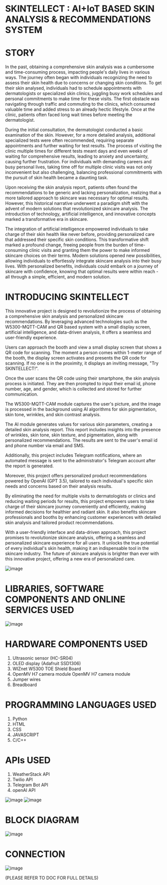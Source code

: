 # SKINTELLECT : AI+IoT BASED SKIN ANALYSIS & RECOMMENDATIONS SYSTEM
 
# STORY
In the past, obtaining a comprehensive skin analysis was a cumbersome and time-consuming process, impacting people's daily lives in various ways. The journey often began with individuals recognizing the need to assess their skin health due to concerns or changing skin conditions. To get their skin analysed, individuals had to schedule appointments with dermatologists or specialized skin clinics, juggling busy work schedules and personal commitments to make time for these visits. The first obstacle was navigating through traffic and commuting to the clinics, which consumed valuable time and added stress to an already hectic lifestyle. Once at the clinic, patients often faced long wait times before meeting the dermatologist.
 
During the initial consultation, the dermatologist conducted a basic examination of the skin. However, for a more detailed analysis, additional specialized tests were often recommended, requiring separate appointments and further waiting for test results. The process of visiting the clinic multiple times for different tests meant days and even weeks of waiting for comprehensive results, leading to anxiety and uncertainty, causing further frustration. For individuals with demanding careers and busy personal lives, taking time off for multiple clinic visits was not only inconvenient but also challenging, balancing professional commitments with the pursuit of skin health became a daunting task.
 
Upon receiving the skin analysis report, patients often found the recommendations to be generic and lacking personalization, realizing that a more tailored approach to skincare was necessary for optimal results. However, this historical narrative underwent a paradigm shift with the advent of modern solutions that revolutionized skincare analysis. The introduction of technology, artificial intelligence, and innovative concepts marked a transformative era in skincare.
 
The integration of artificial intelligence empowered individuals to take charge of their skin health like never before, providing personalized care that addressed their specific skin conditions. This transformative shift marked a profound change, freeing people from the burden of time-consuming clinic visits and granting them the power to make informed skincare choices on their terms. Modern solutions opened new possibilities, allowing individuals to effortlessly integrate skincare analysis into their busy lives. With personalized benefits, individuals could embark on a journey of skincare with confidence, knowing that optimal results were within reach - all through a simple, efficient, and modern solution.


# INTRODUCING SKINTELLECT
This innovative project is designed to revolutionize the process of obtaining a comprehensive skin analysis and personalized skincare recommendations. By leveraging advanced technologies such as the W5300-MQTT-CAM and QR based system with a small display screen, artificial intelligence, and data-driven analysis, it offers a seamless and user-friendly experience.
 
Users can approach the booth and view a small display screen that shows a QR code for scanning. The moment a person comes within 1-meter range of the booth, the display screen activates and presents the QR code for scanning. If no one is in the proximity, it displays an inviting message, "Try SKINTELLECT!".
 
Once the user scans the QR code using their smartphone, the skin analysis process is initiated. They are then prompted to input their email id, phone number, age, and gender, which is collected and stored for further communication.
 
The W5300-MQTT-CAM module captures the user's picture, and the image is processed in the background using AI algorithms for skin pigmentation, skin tone, wrinkles, and skin contrast analysis.
 
The AI module generates values for various skin parameters, creating a detailed skin analysis report. This report includes insights into the presence of wrinkles, skin tone, skin texture, and pigmentation, along with personalized recommendations. The results are sent to the user's email id and phone number via email and SMS.
 
Additionally, this project includes Telegram notifications, where an automated message is sent to the administrator's Telegram account after the report is generated.
 
Moreover, this project offers personalized product recommendations powered by OpenAI (GPT 3.5), tailored to each individual's specific skin needs and concerns based on their analysis results.
 
By eliminating the need for multiple visits to dermatologists or clinics and reducing waiting periods for results, this project empowers users to take charge of their skincare journey conveniently and efficiently, making informed decisions for healthier and radiant skin. It also benefits skincare professionals and booths by enhancing customer experiences with detailed skin analysis and tailored product recommendations.
 
With a user-friendly interface and data-driven approach, this project promises to revolutionize skincare analysis, offering a seamless and personalized skincare experience for all users. It unlocks the true potential of every individual's skin health, making it an indispensable tool in the skincare industry. The future of skincare analysis is brighter than ever with this innovative project, offering a new era of personalized care.


![image](https://github.com/aditi18kapil/SKINTELLECT_AIoT-based-skin-analaysis-and-recommendations-system/assets/118043393/1bef16d1-203d-4e44-819b-5c9ca542cfab)


# LIBRARIES, SOFTWARE COMPONENTS AND ONLINE SERVICES USED 

![image](https://github.com/aditi18kapil/SKINTELLECT_AIoT-based-skin-analaysis-and-recommendations-system/assets/118043393/dda85dac-1b96-4c51-9410-37f284c83765)


# HARDWARE COMPONENTS USED
1.	Ultrasonic sensor (HC-SR04) 
2.	OLED display (Adafruit SSD1306) 
3.	WIZnet W5300 TOE Shield Board
4.	OpenMV H7 camera module OpenMV H7 camera module
5.	Jumper wires
6.	Breadboard


# PROGRAMMING LANGUAGES USED
1.	Python
2.	HTML
3.	CSS
4.	JAVASCRIPT
5.	C/C++



# APIs USED
1. WeatherStack API
2. Twilio API
3. Telegram Bot API
4. openAI API

![image](https://github.com/aditi18kapil/SKINTELLECT_AIoT-based-skin-analaysis-and-recommendations-system/assets/118043393/20eebf56-795f-4a2d-86ba-3cc1aca9f2a4)
![image](https://github.com/aditi18kapil/SKINTELLECT_AIoT-based-skin-analaysis-and-recommendations-system/assets/118043393/0a7bc045-3bcf-430b-9f31-27af1fc49123)

# BLOCK DIAGRAM
![image](https://github.com/aditi18kapil/SKINTELLECT_AIoT-based-skin-analaysis-and-recommendations-system/assets/118043393/52edd4e3-d944-476c-af17-7438d36e3935)


   
# CONNECTION 

![image](https://github.com/aditi18kapil/SKINTELLECT_AIoT-based-skin-analaysis-and-recommendations-system/assets/118043393/9b4a0426-e807-4202-8408-71cedd9ecdfa)


(PLEASE REFER TO DOC FOR FULL DETAILS)
